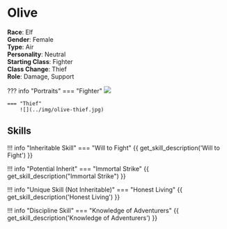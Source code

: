 # Olive

**Race**: Elf  
**Gender**: Female  
**Type**: Air  
**Personality**: Neutral  
**Starting Class**: Fighter  
**Class Change**: Thief  
**Role**: Damage, Support

??? info "Portraits"
    === "Fighter"
        ![](../img/olive-fighter.jpg)

    === "Thief"
        ![](../img/olive-thief.jpg)

## Skills

!!! info "Inheritable Skill"
    === "Will to Fight"
        {{ get_skill_description('Will to Fight') }}

!!! info "Potential Inherit"
    === "Immortal Strike"
        {{ get_skill_description("Immortal Strike") }}

!!! info "Unique Skill (Not Inheritable)"
    === "Honest Living"
        {{ get_skill_description('Honest Living') }}
        
!!! info "Discipline Skill"
    === "Knowledge of Adventurers"
        {{ get_skill_description('Knowledge of Adventurers') }}
